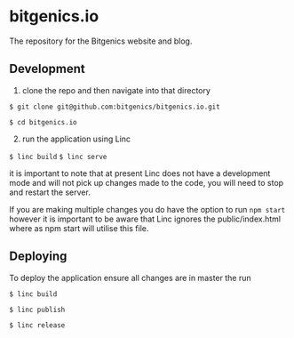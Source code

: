 # bitgenics.io
The repository for the Bitgenics website and blog.

## Development

1. clone the repo and then navigate into that directory

  `$ git clone git@github.com:bitgenics/bitgenics.io.git`

  `$ cd bitgenics.io`

2. run the application using Linc

  `$ linc build`
  `$ linc serve`

  it is important to note that at present Linc does not have a development mode and will not pick up changes made to the code, you will need to stop and restart the server.

  If you are making multiple changes you do have the option to run `npm start` however it is important to be aware that Linc ignores the public/index.html where as npm start will utilise this file.

## Deploying
  To deploy the application ensure all changes are in master the run

`$ linc build`

`$ linc publish`

`$ linc release`
